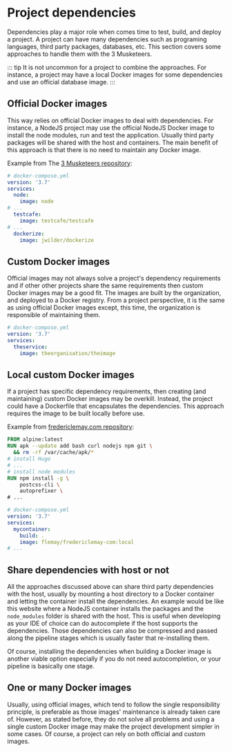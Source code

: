 # Project dependencies

Dependencies play a major role when comes time to test, build, and deploy a project. A project can have many dependencies such as programing languages, third party packages, databases, etc. This section covers some approaches to handle them with the 3 Musketeers.

::: tip
It is not uncommon for a project to combine the approaches. For instance, a project may have a local Docker images for some dependencies and use an official database image.
:::

## Official Docker images

This way relies on official Docker images to deal with dependencies. For instance, a NodeJS project may use the official NodeJS Docker image to install the node modules, run and test the application. Usually third party packages will be shared with the host and containers. The main benefit of this approach is that there is no need to maintain any Docker image.

Example from The [3 Musketeers repository](https://github.com/flemay/3musketeers):

```yml
# docker-compose.yml
version: '3.7'
services:
  node:
    image: node
# ...
  testcafe:
    image: testcafe/testcafe
# ...
  dockerize:
    image: jwilder/dockerize
```

## Custom Docker images

Official images may not always solve a project's dependency requirements and if other other projects share the same requirements then custom Docker images may be a good fit. The images are built by the organization, and deployed to a Docker registry. From a project perspective, it is the same as using official Docker images except, this time, the organization is responsible of maintaining them.

```yml
# docker-compose.yml
version: '3.7'
services:
  theservice:
    image: theorganisation/theimage
```

## Local custom Docker images

If a project has specific dependency requirements, then creating (and maintaining) custom Docker images may be overkill. Instead, the project could have a Dockerfile that encapsulates the dependencies. This approach requires the image to be built locally before use.

Example from [fredericlemay.com repository](https://github.com/flemay/fredericlemay-com):

```Dockerfile
FROM alpine:latest
RUN apk --update add bash curl nodejs npm git \
  && rm -rf /var/cache/apk/*
# install Hugo
# ...
# install node modules
RUN npm install -g \
    postcss-cli \
    autoprefixer \
# ...
```

```yml
# docker-compose.yml
version: '3.7'
services:
  mycontainer:
    build: .
    image: flemay/fredericlemay-com:local
# ...
```

## Share dependencies with host or not

All the approaches discussed above can share third party dependencies with the host, usually by mounting a host directory to a Docker container and letting the container install the dependencies. An example would be like this website where a NodeJS container installs the packages and the `node_modules` folder is shared with the host. This is useful when developing as your IDE of choice can do autocomplete if the host supports the dependencies. Those dependencies can also be compressed and passed along the pipeline stages which is usually faster that re-installing them.

Of course, installing the dependencies when building a Docker image is another viable option especially if you do not need autocompletion, or your pipeline is basically one stage.

## One or many Docker images

Usually, using official images, which tend to follow the single responsibility principle, is preferable as those images' maintenance is already taken care of. However, as stated before, they do not solve all problems and using a single custom Docker image may make the project development simpler in some cases. Of course, a project can rely on both official and custom images.